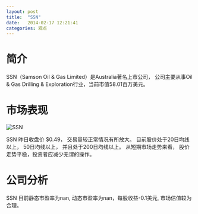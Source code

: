 ```yaml
---
layout: post
title:  "SSN"
date:   2014-02-17 12:21:41
categories: 观点
---
```


# 简介
SSN（Samson Oil & Gas Limited）是Australia著名上市公司，
公司主要从事Oil & Gas Drilling & Exploration行业，当前市值58.01百万美元。

# 市场表现

![SSN](http://finviz.com/chart.ashx?t=SSN&ty=c&ta=1&p=d&s=l)

SSN 昨日收盘价 $0.49，
交易量较正常情况有所放大。
目前股价处于20日均线以上，
50日均线以上，
并且处于200日均线以上。
从短期市场走势来看，
股价走势平稳，投资者应减少无谓的操作。

# 公司分析
SSN 目前静态市盈率为nan, 动态市盈率为nan，每股收益-0.1美元,
市场估值较为合理。
